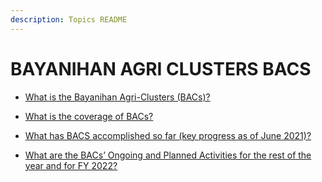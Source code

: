 ```yaml
---
description: Topics README
---
```


# BAYANIHAN AGRI CLUSTERS BACS


 - [What is the Bayanihan Agri-Clusters (BACs)?](/other-priority-programs-and-projects/bayanihan-agri-clusters-bacs/what-is-the-bayanihan-agri-clusters-bacs.html)
    
 - [What is the coverage of BACs?](/other-priority-programs-and-projects/bayanihan-agri-clusters-bacs/what-is-the-coverage-of-bacs.html)
    
 - [What has BACS accomplished so far (key progress as of June 2021)?](/other-priority-programs-and-projects/bayanihan-agri-clusters-bacs/what-has-bacs-accomplished-so-far-key-progress-as-of-june-2021.html)
    
 - [What are the BACs’ Ongoing and Planned Activities for the rest of the year and for FY 2022?](/other-priority-programs-and-projects/bayanihan-agri-clusters-bacs/what-are-the-bacs-ongoing-and-planned-activities-for-the-rest-of-the-year-and-for-fy-2022.html)
    
